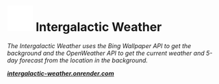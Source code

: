 # ![](/src/static/image/planet-moon.svg) Intergalactic Weather

_The Intergalactic Weather uses the Bing Wallpaper API to get the background and the OpenWeather API to get the current weather and 5-day forecast from the location in the background._

***[intergalactic-weather.onrender.com](https://intergalactic-weather.onrender.com)***